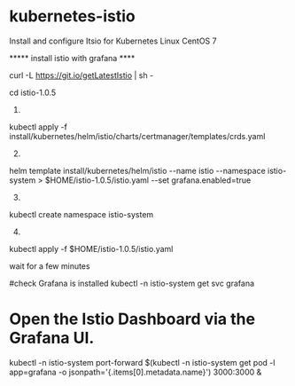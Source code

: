# kubernetes-istio
Install and configure Itsio for Kubernetes Linux CentOS 7

***** install istio with grafana ****

curl -L https://git.io/getLatestIstio | sh -

cd istio-1.0.5

1)
kubectl apply -f install/kubernetes/helm/istio/charts/certmanager/templates/crds.yaml

2)
helm template install/kubernetes/helm/istio --name istio --namespace istio-system > $HOME/istio-1.0.5/istio.yaml --set grafana.enabled=true

3)
kubectl create namespace istio-system

4)
kubectl apply -f $HOME/istio-1.0.5/istio.yaml

wait for a few minutes


#check Grafana is installed
kubectl -n istio-system get svc grafana

# Open the Istio Dashboard via the Grafana UI.
kubectl -n istio-system port-forward $(kubectl -n istio-system get pod -l app=grafana -o jsonpath='{.items[0].metadata.name}') 3000:3000 &

